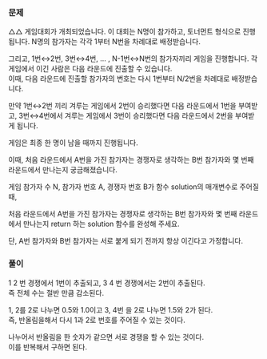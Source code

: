 ### 문제

△△ 게임대회가 개최되었습니다. 이 대회는 N명이 참가하고, 토너먼트 형식으로 진행됩니다. N명의 참가자는 각각 1부터 N번을 차례대로 배정받습니다.    

그리고, 1번↔2번, 3번↔4번, ... , N-1번↔N번의 참가자끼리 게임을 진행합니다. 각 게임에서 이긴 사람은 다음 라운드에 진출할 수 있습니다.      
이때, 다음 라운드에 진출할 참가자의 번호는 다시 1번부터 N/2번을 차례대로 배정받습니다.    

만약 1번↔2번 끼리 겨루는 게임에서 2번이 승리했다면 다음 라운드에서 1번을 부여받고, 3번↔4번에서 겨루는 게임에서 3번이 승리했다면 다음 라운드에서 2번을 부여받게 됩니다.    

게임은 최종 한 명이 남을 때까지 진행됩니다.    

이때, 처음 라운드에서 A번을 가진 참가자는 경쟁자로 생각하는 B번 참가자와 몇 번째 라운드에서 만나는지 궁금해졌습니다.    

게임 참가자 수 N, 참가자 번호 A, 경쟁자 번호 B가 함수 solution의 매개변수로 주어질 때,    

처음 라운드에서 A번을 가진 참가자는 경쟁자로 생각하는 B번 참가자와 몇 번째 라운드에서 만나는지 return 하는 solution 함수를 완성해 주세요.    

단, A번 참가자와 B번 참가자는 서로 붙게 되기 전까지 항상 이긴다고 가정합니다.   


### 풀이

1 2 번 경쟁에서 1번이 추출되고, 3 4 번 경쟁에서는 2번이 추출된다.   
즉 전체 수는 절반 만큼 감소된다.   

1, 2를 2로 나누면 0.5와 1.0이고 3, 4번 을 2로 나누면 1.5와 2가 된다.   
즉, 반올림을해서 다시 1과 2로 번호를 주어질 수 있는 것이다.   

나누어서 반올림을 한 숫자가 같으면 서로 경쟁을 할 수 있는 것이다.   
이를 반복해서 구하면 된다.   
